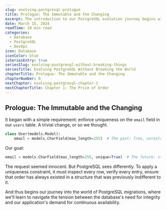 ```yaml
---
slug: evolving-postgresql-prologue
title: Prologue: The Immutable and the Changing
excerpt: The introduction to our PostgreSQL evolution journey begins with a seemingly simple change that reveals the fundamental tension between database integrity and application agility.
date: March 15, 2024
readTime: 10 min read
categories:
  - Database
  - PostgreSQL
  - DevOps
icon: Database
iconColor: blue
isSeriesEntry: true
seriesSlug: evolving-postgresql-without-breaking-things
seriesTitle: Evolving PostgreSQL Without Breaking the World
chapterTitle: Prologue: The Immutable and the Changing
chapterNumber: 0
nextChapter: evolving-postgresql-chapter-1
nextChapterTitle: Chapter 1: The Price of Order
---
```


## Prologue: The Immutable and the Changing

It began with a simple requirement: enforce uniqueness on the `email` field in our `users` table. A trivial change, or so we thought.

```python
class User(models.Model):
    email = models.CharField(max_length=255)  # The past: free, unrestricted
```

Our goal:

```python
email = models.CharField(max_length=255, unique=True)  # The future: structured, ordered
```

The request seemed innocent. But PostgreSQL sees differently. To apply a uniqueness constraint, it must inspect every row, verify every entry, ensure that order has always existed in a structure that was previously indifferent to it.

And thus begins our journey into the world of PostgreSQL migrations, where we'll learn to navigate the tension between the database's need for integrity and our application's demand for continuous availability.
